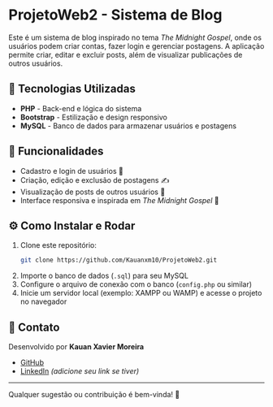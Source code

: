 # ProjetoWeb2 - Sistema de Blog

Este é um sistema de blog inspirado no tema *The Midnight Gospel*, onde os usuários podem criar contas, fazer login e gerenciar postagens. A aplicação permite criar, editar e excluir posts, além de visualizar publicações de outros usuários.

## 🚀 Tecnologias Utilizadas

- **PHP** - Back-end e lógica do sistema
- **Bootstrap** - Estilização e design responsivo
- **MySQL** - Banco de dados para armazenar usuários e postagens

## 📌 Funcionalidades

- Cadastro e login de usuários 🔑
- Criação, edição e exclusão de postagens ✍️
- Visualização de posts de outros usuários 👀
- Interface responsiva e inspirada em *The Midnight Gospel* 🎨

## ⚙️ Como Instalar e Rodar

1. Clone este repositório:
   ```sh
   git clone https://github.com/Kauanxm10/ProjetoWeb2.git
   ```
2. Importe o banco de dados (`.sql`) para seu MySQL
3. Configure o arquivo de conexão com o banco (`config.php` ou similar)
4. Inicie um servidor local (exemplo: XAMPP ou WAMP) e acesse o projeto no navegador

## 📩 Contato
Desenvolvido por **Kauan Xavier Moreira**
- [GitHub](https://github.com/Kauanxm10)
- [LinkedIn](#) *(adicione seu link se tiver)*

---

Qualquer sugestão ou contribuição é bem-vinda! 🚀
